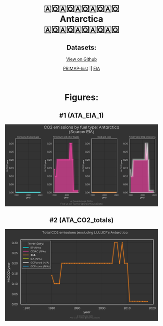 
<center>
<h1 align="center">
🇦🇶🇦🇶🇦🇶🇦🇶🇦🇶
<br>
Antarctica
<br>
🇦🇶🇦🇶🇦🇶🇦🇶🇦🇶
</h1>
<h2>Datasets:</h2>
<p><a href="https://github.com/dquintani/GreenhouseData/tree/master/country_data/ATA_Antarctica/data">View on Github</a>
<br></p><p><a href="data/ATA_PRIMAP-hist.csv">PRIMAP-hist</a> || <a href="data/ATA_EIA.csv">EIA</a></p><p><br></p>
<h1>Figures:</h1><h2>#1 (ATA_EIA_1)</h2>
<p><img alt="" src="figures/ATA_EIA_1.png" /></p><h2>#2 (ATA_CO2_totals)</h2>
<p><img alt="" src="figures/ATA_CO2_totals.png" /></p>